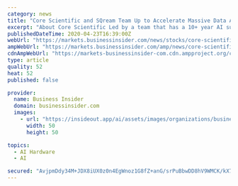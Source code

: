 ```yaml
---
category: news
title: "Core Scientific and SQream Team Up to Accelerate Massive Data Analytics on GPU Cloud for Data Scientists"
excerpt: "About Core Scientific Led by a team that has a 10+ year AI success story, Core Scientific provides custom hosting solutions at scale. To learn more, visit www.corescientific.com. View original content to download multimedia:https://www.prnewswire.com/news-releases/core-scientific-and-sqream-team-up-to-accelerate-massive-data-analytics-on-gpu ..."
publishedDateTime: 2020-04-23T16:39:00Z
webUrl: "https://markets.businessinsider.com/news/stocks/core-scientific-and-sqream-team-up-to-accelerate-massive-data-analytics-on-gpu-cloud-for-data-scientists-1029123856"
ampWebUrl: "https://markets.businessinsider.com/amp/news/core-scientific-and-sqream-team-up-to-accelerate-massive-data-analytics-on-gpu-cloud-for-data-scientists-1029123856"
cdnAmpWebUrl: "https://markets-businessinsider-com.cdn.ampproject.org/c/s/markets.businessinsider.com/amp/news/core-scientific-and-sqream-team-up-to-accelerate-massive-data-analytics-on-gpu-cloud-for-data-scientists-1029123856"
type: article
quality: 52
heat: 52
published: false

provider:
  name: Business Insider
  domain: businessinsider.com
  images:
    - url: "https://insideout.app/ai/assets/images/organizations/businessinsider.com-50x50.jpg"
      width: 50
      height: 50

topics:
  - AI Hardware
  - AI

secured: "AvjpmDdy34M+JDX8iUX0z0n4EgWnoz1G8fZ+anG/srPuBbwDD8hV9WMCK/kX7/M77jKZb433vNNeGOi5bpzF/W3qpegmZl8yzlyKFGgy9DN8aQAwUwCSVJvJqJjzKFhx1m/uwaLlwm3hmPTeM9DF50FaJteJKZ5sj2D4R6w8+n3NjkC6aJpvq3t8Nb2ync3V3bx9z3yF2iFH+hHGMCmjsj8y8rrKGnsRdtDj9WbkZqXxXWCmFfy20mIMYtaQ9ahShbhsFW1ZOcrabf1+3c1+qvsUER9H9JvyoqUI6yez+wwYtDYxrg0udGph/8X9DOp9KW7T9dFneUJhHkx369idpwVq7GPjN3hxOhPrJaLVXJb4Io837xIkB9M1V06IVNdUBaW9JiTTbKWr0e2Kr9R+IY7egngmWEEgyWHmwrROtrGhC55dAF0TytqUPWRmDLnlhvn9z1QWxtfU3p4EW4EaxOp0t/np6AuWr3moiSvwmwA=;KZlq9W+o6IKBCeCws5f35Q=="
---
```


